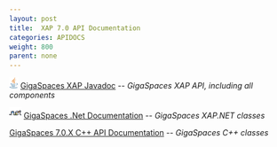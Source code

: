 ```yaml
---
layout: post
title:  XAP 7.0 API Documentation
categories: APIDOCS
weight: 800
parent: none
---
```




![](/attachment_files/logos/java_icon.gif) [GigaSpaces XAP Javadoc](http://www.gigaspaces.com/docs/JavaDoc7.0/index.html) -- _GigaSpaces XAP API, including all components_

![](/attachment_files/logos/icon_dotnet.gif) [GigaSpaces .Net Documentation](http://www.gigaspaces.com/docs/dotnetdocs7.0) -- _GigaSpaces XAP.NET classes_

[GigaSpaces 7.0.X C+\+ API Documentation](http://www.gigaspaces.com/docs/cppdocs7.0) -- _GigaSpaces C+\+ classes_

